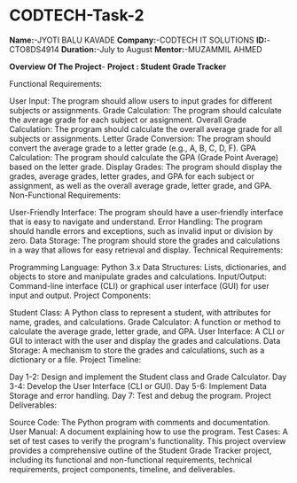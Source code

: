# CODTECH-Task-2
**Name:**-JYOTI BALU KAVADE
**Company:**-CODTECH IT SOLUTIONS
**ID:**-CTO8DS4914
**Duration:**-July to August
**Mentor:**-MUZAMMIL AHMED

**Overview Of The Project**-
**Project : Student Grade Tracker**

Functional Requirements:

User Input: The program should allow users to input grades for different subjects or assignments.
Grade Calculation: The program should calculate the average grade for each subject or assignment.
Overall Grade Calculation: The program should calculate the overall average grade for all subjects or assignments.
Letter Grade Conversion: The program should convert the average grade to a letter grade (e.g., A, B, C, D, F).
GPA Calculation: The program should calculate the GPA (Grade Point Average) based on the letter grade.
Display Grades: The program should display the grades, average grades, letter grades, and GPA for each subject or assignment, as well as the overall average grade, letter grade, and GPA.
Non-Functional Requirements:

User-Friendly Interface: The program should have a user-friendly interface that is easy to navigate and understand.
Error Handling: The program should handle errors and exceptions, such as invalid input or division by zero.
Data Storage: The program should store the grades and calculations in a way that allows for easy retrieval and display.
Technical Requirements:

Programming Language: Python 3.x
Data Structures: Lists, dictionaries, and objects to store and manipulate grades and calculations.
Input/Output: Command-line interface (CLI) or graphical user interface (GUI) for user input and output.
Project Components:

Student Class: A Python class to represent a student, with attributes for name, grades, and calculations.
Grade Calculator: A function or method to calculate the average grade, letter grade, and GPA.
User Interface: A CLI or GUI to interact with the user and display the grades and calculations.
Data Storage: A mechanism to store the grades and calculations, such as a dictionary or a file.
Project Timeline:

Day 1-2: Design and implement the Student class and Grade Calculator.
Day 3-4: Develop the User Interface (CLI or GUI).
Day 5-6: Implement Data Storage and error handling.
Day 7: Test and debug the program.
Project Deliverables:

Source Code: The Python program with comments and documentation.
User Manual: A document explaining how to use the program.
Test Cases: A set of test cases to verify the program's functionality.
This project overview provides a comprehensive outline of the Student Grade Tracker project, including its functional and non-functional requirements, technical requirements, project components, timeline, and deliverables.





